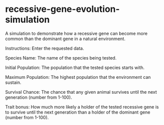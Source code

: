# recessive-gene-evolution-simulation
A simulation to demonstrate how a recessive gene can become more common than the dominant gene in a natural environment.

Instructions: Enter the requested data.

Species Name: The name of the species being tested.

Initial Population: The population that the tested species starts with.

Maximum Population: The highest population that the environment can sustain.

Survival Chance: The chance that any given animal survives until the next generation (number from 1-100).

Trait bonus: How much more likely a holder of the tested recessive gene is to survive until the next generation than a holder of the dominant gene (number from 1-100).
